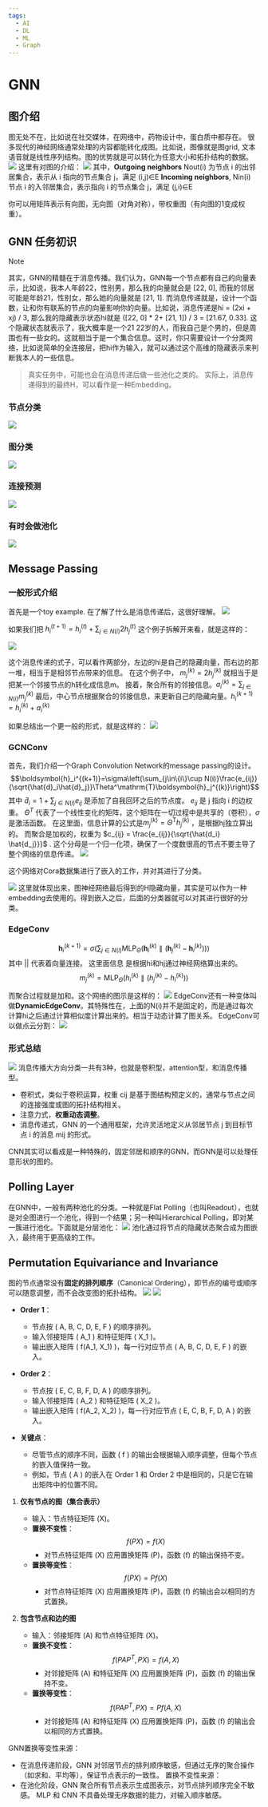 ```yaml
---
tags:
  - AI
  - DL
  - ML
  - Graph
---
```


# GNN
## 图介绍
图无处不在，比如说在社交媒体，在网络中，药物设计中，蛋白质中都存在。
很多现代的神经网络通常处理的内容都能转化成图。比如说，图像就是图grid, 文本语音就是线性序列结构。图的优势就是可以转化为任意大小和拓扑结构的数据。
![](assets/Pasted%20image%2020241125213829.webp)
这里有对图的介绍：
![](assets/Pasted%20image%2020241125214103.webp)
其中，**Outgoing neighbors** Nout(i) 为节点 i 的出邻居集合，表示从 i 指向的节点集合 j，满足 (i,j)∈E
**Incoming neighbors**, Nin​(i) 节点 i 的入邻居集合，表示指向 i 的节点集合 j，满足 (j,i)∈E

你可以用矩阵表示有向图，无向图（对角对称），带权重图（有向图的1变成权重）。
## GNN 任务初识

> [!note] 
其实，GNN的精髓在于消息传播。我们认为，GNN每一个节点都有自己的向量表示，比如说，我本人年龄22，性别男，那么我的向量就会是 \[22, 0\], 而我的邻居可能是年龄21，性别女，那么她的向量就是 \[21, 1\]. 而消息传递就是，设计一个函数，让和你有联系的节点的向量影响你的向量。比如说，消息传递是hi = (2xi + xj) / 3, 那么我的隐藏表示状态hi就是 (\[22, 0\] \* 2+ \[21, 1\]) / 3 = \[21.67, 0.33\]. 这个隐藏状态就表示了，我大概率是一个21 22岁的人，而我自己是个男的，但是周围也有一些女的。这就相当于是一个集合信息。这时，你只需要设计一个分类网络，比如说简单的全连接层，把hi作为输入，就可以通过这个高维的隐藏表示来判断我本人的一些信息。
> 真实任务中，可能也会在消息传递后做一些池化之类的。
> 实际上，消息传递得到的最终H，可以看作是一种Embedding。

### 节点分类
![](assets/Pasted%20image%2020241125222307.webp)
### 图分类
![](assets/Pasted%20image%2020241125222352.webp)
### 连接预测
![](assets/Pasted%20image%2020241125222434.webp)
### 有时会做池化
![](assets/Pasted%20image%2020241125222551.webp)
## Message Passing

### 一般形式介绍
首先是一个toy example. 在了解了什么是消息传递后，这很好理解。
![](assets/Pasted%20image%2020241125222735.webp)

如果我们把 $h_i^{(t+1)}=h_i^{(t)}+\sum_{j\in N(i)}2h_j^{(t)}$ 这个例子拆解开来看，就是这样的：

![](assets/Pasted%20image%2020241125222920.webp)

这个消息传递的式子，可以看作两部分，左边的hi是自己的隐藏向量，而右边的那一堆，相当于是相邻节点带来的信息。
在这个例子中， $m_j^{(k)}=2h_j^{(k)}$ 就相当于是把某一个邻接节点的h转化成信息m。
接着，聚合所有的邻接信息。$a_i^{(k)}=\sum_{j\in N(i)}m_j^{(k)}$
最后，中心节点根据聚合的邻接信息，来更新自己的隐藏向量。$h_{i}^{(k+1)}=h_{i}^{(k)}+ a_{i}^{(k)}$

如果总结出一个更一般的形式，就是这样的：
![](assets/Pasted%20image%2020241125223423.webp)
### GCNConv
首先，我们介绍一个Graph Convolution Network的message passing的设计。
$$\boldsymbol{h}_i^{(k+1)}=\sigma\left(\sum_{j\in\{i\}\cup N(i)}\frac{e_{ij}}{\sqrt{\hat{d}_i\hat{d}_j}}\Theta^\mathrm{T}\boldsymbol{h}_j^{(k)}\right)$$
其中 $\hat{d}_i=1+\sum_{j\in N(i)}e_{ij}$ 是添加了自我回环之后的节点度。 $e_{ij}$ 是 j 指向 i 的边权重。 $\Theta ^T$  代表了一个线性变化的矩阵，这个矩阵在一切过程中是共享的（卷积），$\sigma$ 是激活函数。
在这里面，信息计算的公式是$m_j^{(k)}=\Theta^{\mathrm{T}}h_j^{(k)}$ ，是根据hj独立算出的。
而聚合是加权的，权重为 $c_{ij} = \frac{e_{ij}}{\sqrt{\hat{d_i} \hat{d_j}}}$  . 这个分母是一个归一化项，确保了一个度数很高的节点不要主导了整个网络的信息传递。
![](assets/Pasted%20image%2020241125224011.webp)

这个网络对Cora数据集进行了嵌入的工作，并对其进行了分类。

![](assets/Pasted%20image%2020241125225108.webp)
这里就体现出来，图神经网络最后得到的H隐藏向量，其实是可以作为一种embedding去使用的。得到嵌入之后，后面的分类器就可以对其进行很好的分类。

### EdgeConv
$$\boldsymbol{h}_i^{(k+1)}=\sigma\left(\sum_{j\in N(i)}\mathrm{MLP}_\Theta\left(\boldsymbol{h}_i^{(k)}\parallel(\boldsymbol{h}_j^{(k)}-\boldsymbol{h}_i^{(k)})\right)\right)$$
其中 || 代表着向量连接。
这里面信息 是根据hi和hj通过神经网络算出来的。
$$m_j^{(k)}=\text{MLP}_\Theta\left(h_i^{(k)}\parallel(h_j^{(k)}-h_i^{(k)})\right)$$

而聚合过程就是加和。这个网络的图示是这样的：
![](assets/Pasted%20image%2020241125233118.webp)
EdgeConv还有一种变体叫做**DynamicEdgeConv**。其特殊性在，上面的N(i)并不是固定的，而是通过每次计算hi之后通过计算相似度计算出来的。相当于动态计算了图关系。
EdgeConv可以做点云分割：
![](assets/Pasted%20image%2020241125233429.webp)


### 形式总结
![](assets/Pasted%20image%2020241125233532.webp)
消息传播大方向分类一共有3种，也就是卷积型，attention型，和消息传播型。
- 卷积式，类似于卷积运算，权重 cij​ 是基于图结构预定义的，通常与节点之间的连接强度或图的拓扑结构相关。
- 注意力式，**权重动态调整**。
- 消息传递式，GNN 的一个通用框架，允许灵活地定义从邻居节点 j 到目标节点 i 的消息 mij​ 的形式。

CNN其实可以看成是一种特殊的，固定邻居和顺序的GNN，而GNN是可以处理任意形状的图的。

## Polling Layer
在GNN中，一般有两种池化的分类。一种就是Flat Polling（也叫Readout），也就是对全图进行一个池化，得到一个结果；另一种叫Hierarchical Polling，即对某一簇进行池化。下面就是分层池化：
![](assets/Pasted%20image%2020241125234426.webp)
池化通过将节点的隐藏状态聚合成为图嵌入，最终用于更高级的工作。

## Permutation Equivariance and Invariance
图的节点通常没有**固定的排列顺序**（Canonical Ordering），即节点的编号或顺序可以随意调整，而不会改变图的拓扑结构。
![](assets/Pasted%20image%2020241125234752.webp)
![](assets/Pasted%20image%2020241125235016.webp)
- **Order 1**：
  - 节点按 \( A, B, C, D, E, F \) 的顺序排列。
  - 输入邻接矩阵 \( A_1 \) 和特征矩阵 \( X_1 \)。
  - 输出嵌入矩阵 \( f(A_1, X_1) \)，每一行对应节点 \( A, B, C, D, E, F \) 的嵌入。

- **Order 2**：
  - 节点按 \( E, C, B, F, D, A \) 的顺序排列。
  - 输入邻接矩阵 \( A_2 \) 和特征矩阵 \( X_2 \)。
  - 输出嵌入矩阵 \( f(A_2, X_2) \)，每一行对应节点 \( E, C, B, F, D, A \) 的嵌入。

- **关键点**：
  - 尽管节点的顺序不同，函数 \( f \) 的输出会根据输入顺序调整，但每个节点的嵌入值保持一致。
  - 例如，节点 \( A \) 的嵌入在 Order 1 和 Order 2 中是相同的，只是它在输出矩阵中的位置不同。

1. **仅有节点的图（集合表示）**
   - 输入：节点特征矩阵 \(X\)。
   - **置换不变性**：
     $$
     f(PX) = f(X)
     $$
     - 对节点特征矩阵 \(X\) 应用置换矩阵 \(P\)，函数 \(f\) 的输出保持不变。
   - **置换等变性**：
     $$
     f(PX) = P f(X)
     $$
     - 对节点特征矩阵 \(X\) 应用置换矩阵 \(P\)，函数 \(f\) 的输出会以相同的方式置换。

2. **包含节点和边的图**
   - 输入：邻接矩阵 \(A\) 和节点特征矩阵 \(X\)。
   - **置换不变性**：
     $$
     f(PAP^T, PX) = f(A, X)
     $$
     - 对邻接矩阵 \(A\) 和特征矩阵 \(X\) 应用置换矩阵 \(P\)，函数 \(f\) 的输出保持不变。
   - **置换等变性**：
     $$
     f(PAP^T, PX) = P f(A, X)
     $$
     - 对邻接矩阵 \(A\) 和特征矩阵 \(X\) 应用置换矩阵 \(P\)，函数 \(f\) 的输出会以相同的方式置换。

GNN置换等变性来源：
- 在消息传递阶段，GNN 对邻居节点的排列顺序敏感，但通过无序的聚合操作（如求和、平均等），保证节点表示的一致性。
置换不变性来源：
- 在池化阶段，GNN 聚合所有节点表示生成图表示，对节点排列顺序完全不敏感。
MLP 和 CNN 不具备处理无序数据的能力，对输入顺序敏感。